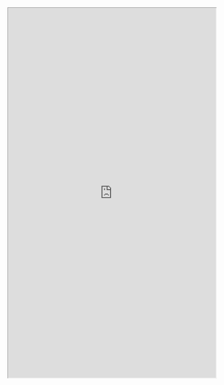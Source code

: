 <iframe 
  src="https://cricclubs.com/live/CricClubsLive.do?matchId=962&clubId=1109170"
  width="720"
  height="1280"
  style="transform: scale(0.65); transform-origin: top left;"html, body {
  margin: 0;
  padding: 0;
  background: transparent;
  width: 100%;
  height: 100%;
  overflow: hidden;
}

#scoreboard-container {
  position: absolute;
  bottom: 0;
  left: 0;
  width: 100%;
  height: auto;
  background: transparent;
  text-align: center;
}
  sandbox="allow-scripts allow-same-origin"
></iframe>
